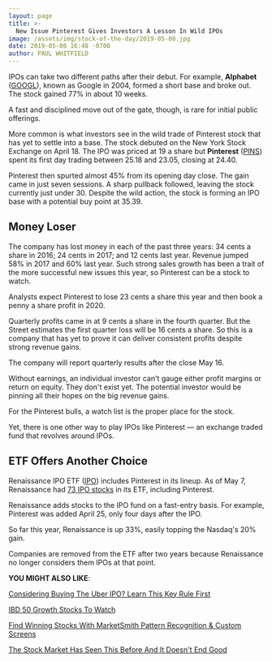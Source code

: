 ```yaml
---
layout: page
title: >-
  New Issue Pinterest Gives Investors A Lesson In Wild IPOs
image: /assets/img/stock-of-the-day/2019-05-08.jpg
date: 2019-05-08 16:48 -0700
author: PAUL WHITFIELD
---
```







IPOs can take two different paths after their debut. For example, **Alphabet** ([GOOGL](https://research.investors.com/quote.aspx?symbol=GOOGL)), known as Google in 2004, formed a short base and broke out. The stock gained 77% in about 10 weeks.




A fast and disciplined move out of the gate, though, is rare for initial public offerings.


More common is what investors see in the wild trade of Pinterest stock that has yet to settle into a base. The stock debuted on the New York Stock Exchange on April 18. The IPO was priced at 19 a share but **Pinterest** ([PINS](https://research.investors.com/quote.aspx?symbol=PINS)) spent its first day trading between 25.18 and 23.05, closing at 24.40.


Pinterest then spurted almost 45% from its opening day close. The gain came in just seven sessions. A sharp pullback followed, leaving the stock currently just under 30. Despite the wild action, the stock is forming an IPO base with a potential buy point at 35.39.


Money Loser
-----------


The company has lost money in each of the past three years: 34 cents a share in 2016; 24 cents in 2017; and 12 cents last year. Revenue jumped 58% in 2017 and 60% last year. Such strong sales growth has been a trait of the more successful new issues this year, so Pinterest can be a stock to watch.


Analysts expect Pinterest to lose 23 cents a share this year and then book a penny a share profit in 2020.


Quarterly profits came in at 9 cents a share in the fourth quarter. But the Street estimates the first quarter loss will be 16 cents a share. So this is a company that has yet to prove it can deliver consistent profits despite strong revenue gains.


The company will report quarterly results after the close May 16.


Without earnings, an individual investor can't gauge either profit margins or return on equity. They don't exist yet. The potential investor would be pinning all their hopes on the big revenue gains.


For the Pinterest bulls, a watch list is the proper place for the stock.


Yet, there is one other way to play IPOs like Pinterest — an exchange traded fund that revolves around IPOs.


ETF Offers Another Choice
-------------------------


Renaissance IPO ETF ([IPO](https://research.investors.com/quote.aspx?symbol=IPO)) includes Pinterest in its lineup. As of May 7, Renaissance had [73 IPO stocks](https://www.renaissancecapital.com/IPO-Investing/US-IPO-ETF-Holdings) in its ETF, including Pinterest.


Renaissance adds stocks to the IPO fund on a fast-entry basis. For example, Pinterest was added April 25, only four days after the IPO.


So far this year, Renaissance is up 33%, easily topping the Nasdaq's 20% gain.


Companies are removed from the ETF after two years because Renaissance no longer considers them IPOs at that point.


**YOU MIGHT ALSO LIKE**:


[Considering Buying The Uber IPO? Learn This Key Rule First](https://www.investors.com/how-to-invest/uber-ipo-lyft-facebook-alibaba-how-to-buy-ipo-stocks/)


[IBD 50 Growth Stocks To Watch](https://www.investors.com/research/ibd-50-growth-stocks-to-watch/)


[Find Winning Stocks With MarketSmith Pattern Recognition & Custom Screens](https://www.investors.com/product/marketsmith/?artProdLink=MarketSmith)


[The Stock Market Has Seen This Before And It Doesn't End Good](https://www.investors.com/how-to-invest/investors-corner/trump-tariffs-history-dow-jones/)




